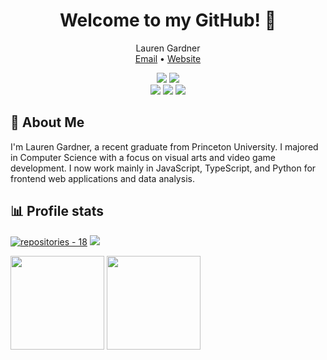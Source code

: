 
<div align="center">
  <h1>Welcome to my GitHub! 👋</h1>
  <p>
    Lauren Gardner <br>
    <a href="mailto:laurenator1784@gmail.com">Email</a> • <a href="https://lauren-e-gardner.github.io/">Website</a>
  </p>
  
  ![](https://img.shields.io/badge/JavaScript-323330?style=for-the-badge&logo=javascript&logoColor=F7DF1E)
  ![](https://img.shields.io/badge/Python-3776AB?style=for-the-badge&logo=python&logoColor=white)
<br>
  ![](https://img.shields.io/badge/Java-ED8B00?style=for-the-badge&logo=java&logoColor=white)
  ![](https://img.shields.io/badge/HTML5-E34F26?style=for-the-badge&logo=html5&logoColor=white)
  ![](https://img.shields.io/badge/CSS3-1572B6?style=for-the-badge&logo=css3&logoColor=white)
</div>

## 📘 About Me
<p>I'm Lauren Gardner, a recent graduate from Princeton University. I majored in Computer Science with a focus on visual arts and video game development. I now work mainly in JavaScript, TypeScript, and Python for frontend web applications and data analysis. </p>

## 📊 Profile stats
[![repositories - 18](https://img.shields.io/badge/repositories-9-blue)](https://github.com/lauren-e-gardner?tab=repositories)
![](https://visitor-badge.glitch.me/badge?page_id=lauren-e-gardner.lauren-e-gardner)

<img src="https://github-readme-stats.vercel.app/api?username=lauren-e-gardner&bg_color=80808020&hide_title=true&count_private=true&hide_border=true&text_color=808080" height="150"></img>
<img src="https://github-readme-stats.vercel.app/api/top-langs/?username=lauren-e-gardner&layout=compact&bg_color=80808020&hide_title=true&count_private=true&hide_border=true&text_color=808080" height="150"></img>
